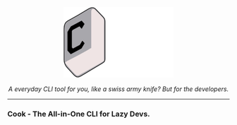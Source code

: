 <p align="center">
  <img src="assets/licenses/COOKTITLE.svg" alt="Typer Banner" width="250"/>
</p>

<p align="center"><i>A everyday CLI tool for you, like a swiss army knife? But for the developers.</i></p> 

---

###                 Cook - The All-in-One CLI for Lazy Devs.
